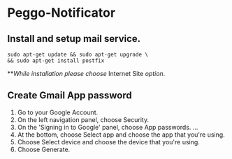 # Peggo-Notificator
## Install and setup mail service.

```shell
sudo apt-get update && sudo apt-get upgrade \
&& sudo apt-get install postfix
```
**_While installation please choose_ Internet Site _option_.

## Create Gmail App password

1. Go to your Google Account.
2. On the left navigation panel, choose Security.
3. On the 'Signing in to Google' panel, choose App passwords. ...
4. At the bottom, choose Select app and choose the app that you're using.
5. Choose Select device and choose the device that you're using.
6. Choose Generate.

